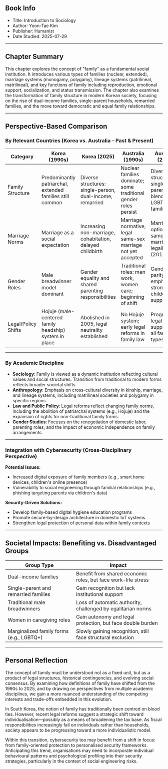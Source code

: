 ## Book Info

- Title: Introduction to Sociology  
- Author: Yoon-Tae Kim  
- Publisher: Humanist 
- Date Studied: 2025-07-29

---

## Chapter Summary

This chapter explores the concept of "family" as a fundamental social institution. It introduces various types of families (nuclear, extended), marriage systems (monogamy, polygamy), lineage systems (patrilineal, matrilineal), and key functions of family including reproduction, emotional support, socialization, and status transmission. The chapter also examines the transformation of family structure in modern Korean society, focusing on the rise of dual-income families, single-parent households, remarried families, and the move toward democratic and equal family relationships.

---

## Perspective-Based Comparison

### By Relevant Countries (Korea vs. Australia – Past & Present)

| Category            | Korea (1990s)                                         | Korea (2025)                                             | Australia (1990s)                                       | Australia (2025)                                          |
|---------------------|--------------------------------------------------------|-----------------------------------------------------------|-----------------------------------------------------------|------------------------------------------------------------|
| Family Structure     | Predominantly patriarchal, extended families still common | Diverse structures: single-person, dual-income, remarried | Nuclear families dominate; some traditional gender roles persist | Diverse structures: single-parent, blended, LGBTQ+ families |
| Marriage Norms       | Marriage as a social expectation                      | Increasing non-marriage, cohabitation, delayed childbirth | Marriage normative, legal same-sex marriage not yet accepted | Marriage optional; same-sex marriage legalized (2017)      |
| Gender Roles         | Male breadwinner model dominant                       | Gender equality and shared parenting responsibilities     | Traditional roles: men work, women care; beginning of shift | Gender parity emphasized; strong state childcare support   |
| Legal/Policy Shifts  | Hojuje (male-centered family headship) system in place | Abolished in 2005, legal neutrality established            | No Hojuje system; early legal reforms in family law        | Progressive legal support for all family types             |
---

### By Academic Discipline

- **Sociology**: Family is viewed as a dynamic institution reflecting cultural values and social structures. Transition from traditional to modern forms reflects broader societal shifts.
- **Anthropology**: Emphasis on cross-cultural diversity in kinship, marriage, and lineage systems, including matrilineal societies and polygamy in specific regions.
- **Law and Public Policy**: Legal reforms reflect changing family norms, including the abolition of patriarchal systems (e.g., Hojuje) and the expansion of rights for non-traditional family forms.
- **Gender Studies**: Focuses on the renegotiation of domestic labor, parenting roles, and the impact of economic independence on family arrangements.

---

### Integration with Cybersecurity (Cross-Disciplinary Perspective)

**Potential Issues:**
- Increased digital exposure of family members (e.g., smart home devices, children's online presence)
- Vulnerability to social engineering through familial relationships (e.g., phishing targeting parents via children's data)

**Security-Driven Solutions:**
- Develop family-based digital hygiene education programs
- Promote secure-by-design architecture in domestic IoT systems
- Strengthen legal protection of personal data within family contexts

---

## Societal Impacts: Benefiting vs. Disadvantaged Groups

| Group Type                      | Impact                                                      |
|---------------------------------|-------------------------------------------------------------|
| Dual-income families            | Benefit from shared economic roles, but face work-life stress |
| Single-parent and remarried families | Gain recognition but lack institutional support            |
| Traditional male breadwinners  | Loss of automatic authority, challenged by egalitarian norms |
| Women in caregiving roles      | Gain autonomy and legal protection, but face double burden  |
| Marginalized family forms (e.g., LGBTQ+) | Slowly gaining recognition, still face structural exclusion |

---

## Personal Reflection

The concept of family must be understood not as a fixed unit, but as a product of legal structures, historical contingencies, and evolving social consensus. By examining how definitions of family have shifted from the 1990s to 2025, and by drawing on perspectives from multiple academic disciplines, we gain a more nuanced understanding of the competing interests and trade-offs embedded in this evolution.

In South Korea, the notion of family has traditionally been centred on blood ties. However, recent legal reforms suggest a strategic shift toward individualisation—possibly as a means of broadening the tax base. As fiscal responsibilities increasingly fall on individuals rather than households, society appears to be progressing toward a more individualistic model.

Within this transition, cybersecurity too may benefit from a shift in focus: from family-oriented protection to personalised security frameworks. Anticipating this trend, organisations may need to incorporate individual behavioural patterns and psychological profiling into their security strategies, particularly in the context of social engineering risks.

